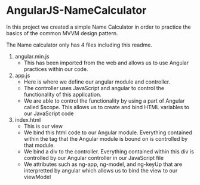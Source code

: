 # AngularJS-NameCalculator

In this project we created a simple Name Calculator in order to practice the basics of the common MVVM design pattern.

The Name calculator only has 4 files including this readme.
1. angular.min.js
   - This has been imported from the web and allows us to use Angular practices within our code.
2. app.js
   - Here is where we define our angular module and controller.
   - The controller uses JavaScript and angular to control the functionality of this application.
   - We are able to control the functionality by using a part of Angular called $scope. This allows us to create and bind HTML variables to our JavaScript code
3. index.html
   - This is our view
   - We bind this html code to our Angular module. Everything contained within the tag that the Angular module is bound on is controlled by that module.
   - We bind a div to the controller. Everything contained within this div is controlled by our Angular controller in our JavaScript file
   - We attributes such as ng-app, ng-model, and ng-keyUp that are interpretted by angular which allows us to bind the view to our viewModel
